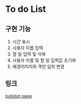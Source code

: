 # To do List

## 구현 기능
1. 시간 표시
2. 사용자 이름 입력
3. 할 일 입력 및 삭제
4. 사용자 이름 및 할 일 입력값 초기화
5. 배경이미지와 격언 임의 변경

## 링크
[todolist page](https://pmjuu.github.io/todolist/)

